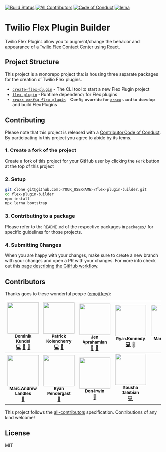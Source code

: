 [![Build Status](https://travis-ci.org/twilio/flex-plugin-builder.svg?branch=master)](https://travis-ci.org/twilio/flex-plugin-builder)
[![All Contributors](https://img.shields.io/badge/all_contributors-11-orange.svg?style=flat-square)](#contributors)
[![Code of Conduct](https://img.shields.io/badge/%F0%9F%92%96-code%20of%20conduct-ff69b4.svg?style=flat-square)](CODE_OF_CONDUCT.md)
[![lerna](https://img.shields.io/badge/maintained%20with-lerna-cc00ff.svg?style=flat-square)](https://lernajs.io/)

# Twilio Flex Plugin Builder

Twilio Flex Plugins allow you to augment/change the behavior and appearance of a [Twilio Flex](https://www.twilio.com/flex) Contact Center using React.

## Project Structure

This project is a monorepo project that is housing three separate packages for the creation of Twilio Flex plugins.

- [`create-flex-plugin`](packages/create-flex-plugin) - The CLI tool to start a new Flex Plugin project
- [`flex-plugin`](packages/flex-plugin) - Runtime dependency for Flex plugins
- [`craco-config-flex-plugin`](packages/craco-config-flex-plugin) - Config override for [`craco`](https://github.com/sharegate/craco) used to develop and build Flex Plugins

## Contributing

Please note that this project is released with a [Contributor Code of Conduct](CODE_OF_CONDUCT.md). By participating in this project you agree to abide by its terms.

### 1. Create a fork of the project

Create a fork of this project for your GitHub user by clicking the `Fork` button at the top of this project

### 2. Setup

```bash
git clone git@github.com:<YOUR_USERNAME>/flex-plugin-builder.git
cd flex-plugin-builder
npm install
npx lerna bootstrap
```

### 3. Contributing to a package

Please refer to the `README.md` of the respective packages in `packages/` for specific guidelines for those projects.

### 4. Submitting Changes

When you are happy with your changes, make sure to create a new branch with your changes and open a PR with your changes. For more info check out this [page describing the GitHub workflow](https://guides.github.com/introduction/flow/).

## Contributors

Thanks goes to these wonderful people ([emoji key](https://github.com/kentcdodds/all-contributors#emoji-key)):

<!-- ALL-CONTRIBUTORS-LIST:START - Do not remove or modify this section -->
<!-- prettier-ignore -->
| [<img src="https://avatars3.githubusercontent.com/u/1505101?v=4" width="100px;"/><br /><sub><b>Dominik Kundel</b></sub>](https://dkundel.com)<br />[💻](https://github.com/twilio/flex-plugin-builder/commits?author=dkundel "Code") [📖](https://github.com/twilio/flex-plugin-builder/commits?author=dkundel "Documentation") [🤔](#ideas-dkundel "Ideas, Planning, & Feedback") | [<img src="https://avatars0.githubusercontent.com/u/3395618?v=4" width="100px;"/><br /><sub><b>Patrick Kolencherry</b></sub>](https://github.com/kolencherry)<br />[💻](https://github.com/twilio/flex-plugin-builder/commits?author=kolencherry "Code") [🐛](https://github.com/twilio/flex-plugin-builder/issues?q=author%3Akolencherry "Bug reports") | [<img src="https://avatars0.githubusercontent.com/u/1070220?v=4" width="100px;"/><br /><sub><b>Jen Aprahamian</b></sub>](http://twitter.com/jennifermarie)<br />[🐛](https://github.com/twilio/flex-plugin-builder/issues?q=author%3Ajennifermarie "Bug reports") [📖](https://github.com/twilio/flex-plugin-builder/commits?author=jennifermarie "Documentation") | [<img src="https://avatars3.githubusercontent.com/u/218683?v=4" width="100px;"/><br /><sub><b>Ryan Kennedy</b></sub>](https://github.com/theryankennedy)<br />[💻](https://github.com/twilio/flex-plugin-builder/commits?author=theryankennedy "Code") [🤔](#ideas-theryankennedy "Ideas, Planning, & Feedback") | [<img src="https://avatars3.githubusercontent.com/u/2159342?v=4" width="100px;"/><br /><sub><b>Martin Amps</b></sub>](https://ma.rtin.so)<br />[💻](https://github.com/twilio/flex-plugin-builder/commits?author=MartinAmps "Code") [🤔](#ideas-MartinAmps "Ideas, Planning, & Feedback") | [<img src="https://avatars0.githubusercontent.com/u/8806300?v=4" width="100px;"/><br /><sub><b>Andrea SonnY</b></sub>](https://andreasonny83.github.io)<br />[💻](https://github.com/twilio/flex-plugin-builder/commits?author=andreasonny83 "Code") [⚠️](https://github.com/twilio/flex-plugin-builder/commits?author=andreasonny83 "Tests") | [<img src="https://avatars0.githubusercontent.com/u/1033099?v=4" width="100px;"/><br /><sub><b>Shelby Hagman</b></sub>](https://shagman.codes)<br />[🐛](https://github.com/twilio/flex-plugin-builder/issues?q=author%3AShelbyZ "Bug reports") [💻](https://github.com/twilio/flex-plugin-builder/commits?author=ShelbyZ "Code") |
| :---: | :---: | :---: | :---: | :---: | :---: | :---: |
| [<img src="https://avatars2.githubusercontent.com/u/25748497?v=4" width="100px;"/><br /><sub><b>Marc Andrew Landles</b></sub>](https://appwapp.com)<br />[🐛](https://github.com/twilio/flex-plugin-builder/issues?q=author%3Amalandles "Bug reports") | [<img src="https://avatars0.githubusercontent.com/u/372730?v=4" width="100px;"/><br /><sub><b>Ryan Pendergast</b></sub>](https://rynop.com)<br />[🐛](https://github.com/twilio/flex-plugin-builder/issues?q=author%3Arynop "Bug reports") | [<img src="https://avatars1.githubusercontent.com/u/1885320?v=4" width="100px;"/><br /><sub><b>Don Irwin</b></sub>](https://www.linkedin.com/in/viperguynaz/)<br />[🐛](https://github.com/twilio/flex-plugin-builder/issues?q=author%3Aviperguynaz "Bug reports") | [<img src="https://avatars2.githubusercontent.com/u/2308915?s=460&v=4" width="100px;"/><br /><sub><b>Kousha Talebian</b></sub>](https://www.linkedin.com/in/koushatalebian/)<br />[💻](https://github.com/twilio/flex-plugin-builder/commits?author=ktalebian "Code") 
<!-- ALL-CONTRIBUTORS-LIST:END -->

This project follows the [all-contributors](https://github.com/kentcdodds/all-contributors) specification. Contributions of any kind welcome!

## License

MIT
